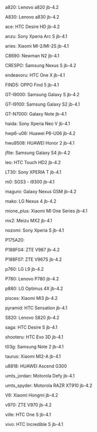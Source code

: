 a820: Lenovo a820 jb-4.2

A830: Lenovo a830 jb-4.2

ace: HTC Desire HD  jb-4.2

anzu: Sony Xperia Arc S  jb-4.1

aries: Xiaomi MI-2/MI-2S  jb-4.1

C8690: Newman N2  jb-4.1

CRESPO: Samsung Nexus S jb-4.2

endeavoru: HTC One X jb-4.1

FIND5: OPPO Find 5 jb-4.1

GT-I9000: Samsung Galaxy S  jb-4.2

GT-I9100: Samsung Galaxy S2  jb-4.1

GT-N7000: Galaxy Note jb-4.1

haida: Sony Xperia Neo V jb-4.1

hwp6-u06: Huawei P6-U06 jb-4.2

hwu9508: HUAWEI Honor 2 jb-4.1

jflte: Samsung Galaxy S4 jb-4.2

leo: HTC Touch HD2 jb-4.2

LT30: Sony XPERIA T jb-4.1

m0: SGS3 - i9300 jb-4.1

maguro: Galaxy Nexus GSM jb-4.2

mako: LG Nexus 4 jb-4.2

mione_plus: Xiaomi MI One Series jb-4.1

mx2: Meizu MX2 jb-4.1

nozomi: Sony Xperia S jb-4.1

P175A20:

P188F04: ZTE V987 jb-4.2

P188F07: ZTE V967S jb-4.2

p760: LG L9 jb-4.2

P780: Lenovo P780 jb-4.2

p880: LG Optimus 4X jb-4.2

pisces: Xiaomi MI3 jb-4.2

pyramid: HTC Sensation jb-4.1

S820: Lenovo S820 jb-4.2

saga: HTC Desire S jb-4.1

shooteru: HTC Evo 3D jb-4.1

t03g: Samsung Note 2 jb-4.1

taurus: Xiaomi MI2-A jb-4.1

u8818: HUAWEI Ascend G300

umts_jordan: Motorola Defy jb-4.1

umts_spyder: Motorola RAZR XT910 jb-4.2

V6: Xiaomi Hongmi jb-4.2

v970: ZTE V970 jb-4.2

ville: HTC One S jb-4.1

vivo: HTC Incredible S jb-4.1